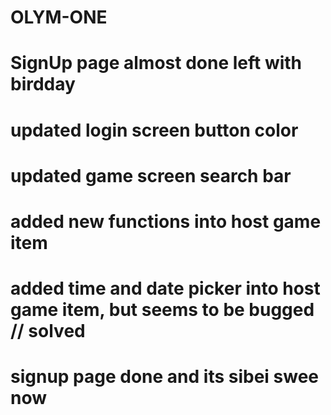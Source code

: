 # OLYM-ONE
# SignUp page almost done left with birdday
# updated login screen button color
# updated game screen search bar
# added new functions into host game item
# added time and date picker into host game item, but seems to be bugged // solved
# signup page done and its sibei swee now
